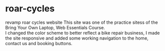 # roar-cycles
revamp roar cycles website
This site was one of the practice sitess of the Bring Your Own Laptop, Web Essentials Course.  
I changed the color scheme to better reflect a bike repair business, I made the site responsive
and added some working navigation to the home, contact us and booking buttons.
